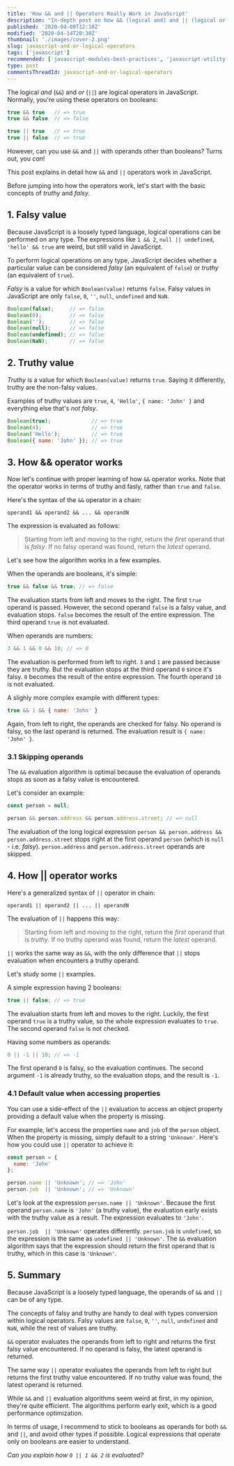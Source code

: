```yaml
---
title: 'How && and || Operators Really Work in JavaScript'
description: "In-depth post on how && (logical and) and || (logical or) operators work in JavaScript."
published: '2020-04-09T12:10Z'
modified: '2020-04-14T20:30Z'
thumbnail: './images/cover-2.png'
slug: javascript-and-or-logical-operators
tags: ['javascript']
recommended: ['javascript-modules-best-practices', 'javascript-utility-libraries']
type: post
commentsThreadId: javascript-and-or-logical-operators
---
```


The logical *and* (`&&`) and *or* (`||`) are logical operators in JavaScript. Normally, you're using these operators on booleans:

```javascript
true && true   // => true
true && false  // => false

true || true   // => true
true || false  // => true
```

However, can you use `&&` and `||` with operands other than booleans? Turns out, you *can*!

This post explains in detail how `&&` and `||` operators work in JavaScript. 

Before jumping into how the operators work, let's start with the basic concepts of *truthy* and *falsy*.

## 1. Falsy value

Because JavaScript is a loosely typed language, logical operations can be performed on any type. The expressions like `1 && 2`, `null || undefined`, `'hello' && true` are weird, but still valid in JavaScript.  

To perform logical operations on any type, JavaScript decides whether a particular value can be considered *falsy* (an equivalent of `false`) or *truthy* (an equivalent of `true`).  

*Falsy* is a value for which `Boolean(value)` returns `false`. Falsy values in JavaScript are only `false`, `0`, `''`, `null`, `undefined` and `NaN`.

```javascript
Boolean(false);     // => false
Boolean(0);         // => false
Boolean('');        // => false
Boolean(null);      // => false
Boolean(undefined); // => false
Boolean(NaN);       // => false
```

## 2. Truthy value

*Truthy* is a value for which `Boolean(value)` returns `true`. Saying it differently, truthy are the non-falsy values. 

Examples of truthy values are `true`, `4`, `'Hello'`, `{ name: 'John' }` and everything else that's *not falsy*. 

```javascript
Boolean(true);             // => true
Boolean(4);                // => true
Boolean('Hello');          // => true
Boolean({ name: 'John' }); // => true
```

## 3. How && operator works

Now let's continue with proper learning of how `&&` operator works. Note that the operator works in terms of truthy and fasly, rather than `true` and `false`.  

Here's the syntax of the `&&` operator in a chain:

```
operand1 && operand2 && ... && operandN
```

The expression is evaluated as follows: 

> Starting from left and moving to the right, return the *first* operand that is *falsy*. If no falsy operand was found, return the *latest* operand.

Let's see how the algorithm works in a few examples.  
 
When the operands are booleans, it's simple:

```javascript
true && false && true; // => false
```
The evaluation starts from left and moves to the right. The first `true` operand is passed. However, the second operand `false` is a falsy value, and evaluation stops. `false` becomes the result of the entire expression. The third operand `true` is not evaluated.  

When operands are numbers:

```javascript
3 && 1 && 0 && 10; // => 0
```

The evaluation is performed from left to right. `3` and `1` are passed because they are truthy. But the evaluation stops at the third operand `0` since it's falsy. `0` becomes the result of the entire expression. The fourth operand `10` is not evaluated.  

A slighly more complex example with different types:

```javascript
true && 1 && { name: 'John' }
```

Again, from left to right, the operands are checked for falsy. No operand is falsy, so the last operand is returned. The evaluation result is `{ name: 'John' }`.

### 3.1 Skipping operands

The `&&` evaluation algorithm is optimal because the evaluation of operands stops as soon as a falsy value is encountered.  

Let's consider an example:

```javascript
const person = null;

person && person.address && person.address.street; // => null
```

The evaluation of the long logical expression `person && person.address && person.address.street` stops right at the first operand `person` (which is `null` - i.e. *falsy*). `person.address` and `person.address.street` operands are skipped.  

## 4. How || operator works

Here's a generalized syntax of `||` operator in chain:

```
operand1 || operand2 || ... || operandN
```

The evaluation of `||` happens this way:

> Starting from left and moving to the right, return the *first* operand that is *truthy*. If no truthy operand was found, return the *latest* operand.

`||` works the same way as `&&`, with the only difference that `||` stops evaluation when encounters a truthy operand.  

Let's study some `||` examples.  

A simple expression having 2 booleans:

```javascript
true || false; // => true
```
The evaluation starts from left and moves to the right. Luckily, the first operand `true` is a truthy value, so the whole expression evaluates to `true`. The second operand `false` is not checked.

Having some numbers as operands:

```javascript
0 || -1 || 10; // => -1
```

The first operand `0` is falsy, so the evaluation continues. The second argument `-1` is already truthy, so the evaluation stops, and the result is `-1`.

### 4.1 Default value when accessing properties

You can use a side-effect of the `||` evaluation to access an object property providing a default value when the property is missing.  

For example, let's access the properties `name` and `job` of the `person` object. When the property is missing, simply default to a string `'Unknown'`. Here's how you could use `||` operator to achieve it:

```javascript
const person = {
  name: 'John'
};

person.name || 'Unknown'; // => 'John'
person.job  || 'Unknown'; // => 'Unknown'
```

Let's look at the expression `person.name || 'Unknown'`. Because the first operand `person.name` is `'John'` (a truthy value), the evaluation early exists with the truthy value as a result. The expression evaluates to `'John'`.  

`person.job  || 'Unknown'` operates differently. `person.job` is `undefined`, so the expression is the same as `undefined || 'Unknown'`. The `&&` evaluation algorithm says that the expression should return the first operand that is truthy, which in this case is `'Unknown'`.  

## 5. Summary

Because JavaScript is a loosely typed language, the operands of `&&` and `||` can be of any type.  

The concepts of falsy and truthy are handy to deal with types conversion within logical operators. Falsy values are `false`, `0`, `''`, `null`, `undefined` and `NaN`, while the rest of values are truthy.  

`&&` operator evaluates the operands from left to right and returns the first falsy value encountered. If no operand is falsy, the latest operand is returned.  

The same way `||` operator evaluates the operands from left to right but returns the first truthy value encountered. If no truthy value was found, the latest operand is returned.  

While `&&` and `||` evaluation algorithms seem weird at first, in my opinion, they're quite efficient. The algorithms perform early exit, which is a good performance optimization.  

In terms of usage, I recommend to stick to booleans as operands for both `&&` and `||`, and avoid other types if possible. Logical expressions that operate only on booleans are easier to understand.  

*Can you explain how `0 || 1 && 2` is evaluated?*
